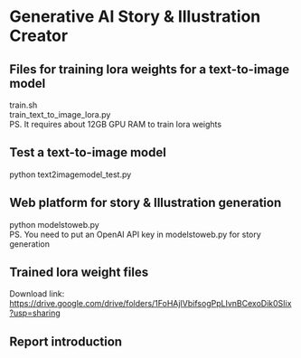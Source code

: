 # Generative AI Story & Illustration Creator

## Files for training lora weights for a text-to-image model
train.sh  
train_text_to_image_lora.py  
PS. It requires about 12GB GPU RAM to train lora weights

## Test a text-to-image model
python text2imagemodel_test.py

## Web platform for story & Illustration generation
python modelstoweb.py  
PS. You need to put an OpenAI API key in modelstoweb.py for story generation

## Trained lora weight files
Download link: https://drive.google.com/drive/folders/1FoHAjIVbifsogPpLIvnBCexoDik0SIix?usp=sharing

## Report introduction


